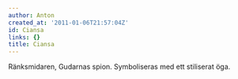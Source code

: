 ```yaml
---
author: Anton
created_at: '2011-01-06T21:57:04Z'
id: Ciansa
links: {}
title: Ciansa
---
```


Ränksmidaren, Gudarnas spion. Symboliseras med ett stiliserat öga.
